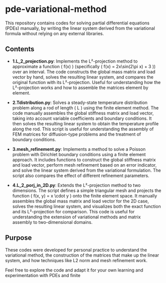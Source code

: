 # pde-variational-method

This repository contains codes for solving partial differential equations (PDEs) manually, by writing the linear system derived from the variational formula without relying on any external libraries.

## Contents

- **1.L_2_projection.py**: Implements the L²-projection method to approximate a function \( f(x) \) (specifically \( f(x) = 2x\sin(2\pi x) + 3 \)) over an interval. The code constructs the global mass matrix and load vector by hand, solves the resulting linear system, and compares the original function with its L²-projection. Useful for understanding how the L²-projection works and how to assemble the matrices element by element.

- **2.Tdistribution.py**: Solves a steady-state temperature distribution problem along a rod of length \( L \) using the finite element method. The code manually assembles the global stiffness matrix and load vector, taking into account variable coefficients and boundary conditions. It then solves the resulting linear system to obtain the temperature profile along the rod. This script is useful for understanding the assembly of FEM matrices for diffusion-type problems and the treatment of boundary conditions.

- **3.mesh_refinement.py**: Implements a method to solve a Poisson problem with Dirichlet boundary conditions using a finite element approach. It includes functions to construct the global stiffness matrix and load vector, perform mesh refinement based on an error indicator, and solve the linear system derived from the variational formulation. The script also compares the effect of different refinement parameters.

- **4.L_2_porj_in_2D.py**: Extends the L²-projection method to two dimensions. The script defines a simple triangular mesh and projects the function \( f(x, y) = x \cdot y \) onto the finite element space. It manually assembles the global mass matrix and load vector for the 2D case, solves the resulting linear system, and visualizes both the exact function and its L²-projection for comparison. This code is useful for understanding the extension of variational methods and matrix assembly to two-dimensional domains.

## Purpose

These codes were developed for personal practice to understand the variational method, the construction of the matrices that make up the linear system, and how techniques like L2 norm and mesh refinement work.

Feel free to explore the code and adapt it for your own learning and experimentation with PDEs and finite